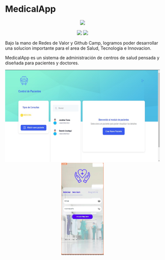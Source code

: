 # MedicalApp

<p align="center">
  <img src="https://firebasestorage.googleapis.com/v0/b/sector-salud-891d9.appspot.com/o/medicine-logo-png-1.png?alt=media&token=68ca0f7d-3e8c-47e4-9636-3dc862249935" width="128"/>
</p>

<p align="center">
  <img src="https://firebasestorage.googleapis.com/v0/b/sector-salud-891d9.appspot.com/o/Redes_Valores.jpg?alt=media&token=c4532844-7921-4bea-bc7b-e7b5ac890bdc" width="76" />
  <img src="https://firebasestorage.googleapis.com/v0/b/sector-salud-891d9.appspot.com/o/github_camp.png?alt=media&token=49c9709e-8f00-43ec-875e-378064ce1776" width="76">
</p>

Bajo la mano de Redes de Valor y Github Camp, logramos poder desarrollar una solucion importante para el area de Salud, Tecnologia e Innovacion.

MedicalApp es un sistema de administración de centros de salud pensada y diseñada para pacientes y doctores.

<p align='center'>
  <img src="./web.jpeg" alt="MedicalApp web version" width="auto" height="300">
  <img src="./mobile.png" alt="MedicalApp mobile version" width="auto" height="300">
</p>
